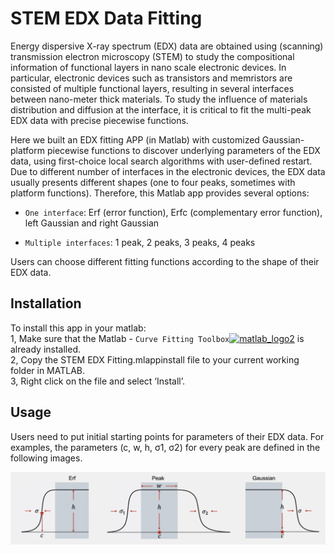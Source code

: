 # STEM EDX Data Fitting
Energy dispersive X-ray spectrum (EDX) data are obtained using (scanning) transmission electron microscopy (STEM) to study the compositional information of functional layers in nano scale electronic devices. In particular, electronic devices such as transistors and memristors are consisted of multiple functional layers, resulting in several interfaces between nano-meter thick materials. To study the influence of materials distribution and diffusion at the interface, it is critical to fit the multi-peak EDX data with precise piecewise functions.

Here we built an EDX fitting APP (in Matlab) with customized Gaussian-platform piecewise functions to discover underlying parameters of the EDX data, using first-choice local search algorithms with user-defined restart. Due to different number of interfaces in the electronic devices, the EDX data usually presents different shapes (one to four peaks, sometimes with platform functions). Therefore, this Matlab app provides several options: 

- `One interface`: Erf (error function), Erfc (complementary error function), left Gaussian and right Gaussian 

- `Multiple interfaces`: 1 peak, 2 peaks, 3 peaks, 4 peaks

Users can choose different fitting functions according to the shape of their EDX data.

## Installation
To install this app in your matlab:
<br />1, Make sure that the Matlab - `Curve Fitting Toolbox`[![matlab_logo2](https://user-images.githubusercontent.com/101215307/211877316-550998f5-e5bc-4ab3-8b8f-b9a2f3d64949.png)](https://www.mathworks.com/products/curvefitting.html) is already installed. 
<br />2, Copy the STEM EDX Fitting.mlappinstall file to your current working folder in MATLAB. 
<br />3, Right click on the file and select ‘Install’.

## Usage
Users need to put initial starting points for parameters of their EDX data. For examples, the parameters (c, w, h, &#963;1, &#963;2) for every peak are defined in the following images.

![alt text](images/Figure1.png)

